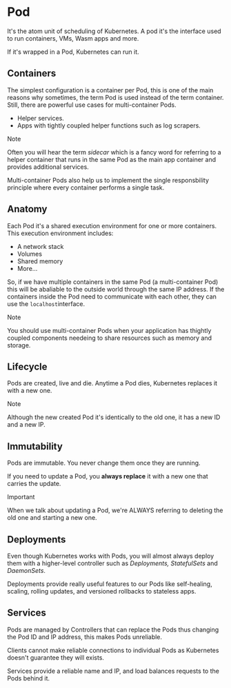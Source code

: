 # Pod

It's the atom unit of scheduling of Kubernetes. A pod it's the interface used to run containers, VMs, Wasm apps and more.

If it's wrapped in a Pod, Kubernetes can run it.

## Containers

The simplest configuration is a container per Pod, this is one of the main reasons why sometimes, the term Pod is used instead of the term container. Still, there are powerful
use cases for multi-container Pods.

- Helper services.
- Apps with tightly coupled helper functions such as log scrapers.

> [!NOTE]
> Often you will hear the term _sidecar_ which is a fancy word for referring to a helper container that runs in the same Pod as the main app container and provides
> additional services.

Multi-container Pods also help us to implement the single responsbility principle where every container performs a single task.

## Anatomy

Each Pod it's a shared execution environment for one or more containers. This execution environment includes:

- A network stack
- Volumes
- Shared memory
- More...

So, if we have multiple containers in the same Pod (a multi-container Pod) this will be abaliable to the outside world through the same IP address. If the containers inside the Pod
need to communicate with each other, they can use the `localhost`interface.

> [!NOTE]
> You should use multi-container Pods when your application has thightly coupled components needeing to share resources such as memory and storage.

## Lifecycle

Pods are created, live and die. Anytime a Pod dies, Kubernetes replaces it with a new one.

> [!NOTE]
> Although the new created Pod it's identically to the old one, it has a new ID and a new IP.

## Immutability

Pods are immutable. You never change them once they are running.

If you need to update a Pod, you **always replace** it with a new one that carries the update.

> [!IMPORTANT]
> When we talk about updating a Pod, we're ALWAYS referring to deleting the old one and starting a new one.

## Deployments

Even though Kubernetes works with Pods, you will almost always deploy them with a higher-level controller such as _Deployments, StatefulSets_ and _DaemonSets_.

Deployments provide really useful features to our Pods like self-healing, scaling, rolling updates, and versioned rollbacks to stateless apps.

## Services

Pods are managed by Controllers that can replace the Pods thus changing the Pod ID and IP address, this makes Pods unreliable.

Clients cannot make reliable connections to individual Pods as Kubernetes doesn't guarantee they will exists.

Services provide a reliable name and IP, and load balances requests to the Pods behind it.
